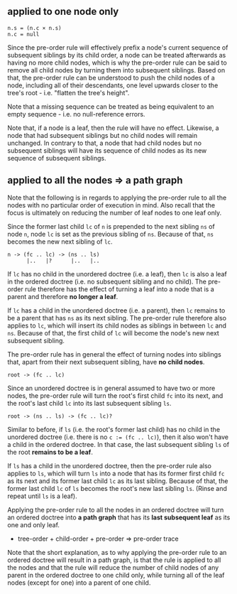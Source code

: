 
<!-- ======================================================================= -->
## applied to one node only

```
n.s = (n.c × n.s)
n.c = null
```

Since the pre-order rule will effectively prefix a node's current sequence of
subsequent siblings by its child order, a node can be treated afterwards as
having no more child nodes, which is why the pre-order rule can be said to
remove all child nodes by turning them into subsequent siblings. Based on
that, the pre-order rule can be understood to push the child nodes of a node,
including all of their descendants, one level upwards closer to the tree's
root - i.e. "flatten the tree's height".

Note that a missing sequence can be treated as being equivalent to an empty
sequence - i.e. no null-reference errors.

Note that, if a node is a leaf, then the rule will have no effect. Likewise, a
node that had subsequent siblings but no child nodes will remain unchanged. In
contrary to that, a node that had child nodes but no subsequent siblings will
have its sequence of child nodes as its new sequence of subsequent siblings.

<!-- ======================================================================= -->
## applied to all the nodes => a path graph

Note that the following is in regards to applying the pre-order rule to all
the nodes with no particular order of execution in mind. Also recall that the
focus is ultimately on reducing the number of leaf nodes to one leaf only.

Since the former last child `lc` of `n` is prepended to the next sibling `ns`
of node `n`, node `lc` is set as the previous sibling of `ns`. Because of that,
`ns` becomes the new next sibling of `lc`.

```
n -> (fc .. lc) -> (ns .. ls)
      |..   |?      |..   |..
```

If `lc` has no child in the unordered doctree (i.e. a leaf), then `lc` is also
a leaf in the ordered doctree (i.e. no subsequent sibling and no child). The
pre-order rule therefore has the effect of turning a leaf into a node that is
a parent and therefore **no longer a leaf**.

If `lc` has a child in the unordered doctree (i.e. a parent), then `lc` remains
to be a parent that has `ns` as its next sibling. The pre-order rule therefore
also applies to `lc`, which will insert its child nodes as siblings in between
`lc` and `ns`. Because of that, the first child of `lc` will become the node's
new next subsequent sibling.

The pre-order rule has in general the effect of turning nodes into siblings
that, apart from their next subsequent sibling, have **no child nodes**.

```
root -> (fc .. lc)
```

Since an unordered doctree is in general assumed to have two or more nodes,
the pre-order rule will turn the root's first child `fc` into its next, and
the root's last child `lc` into its last subsequent sibling `ls`.

```
root -> (ns .. ls) -> (fc .. lc)?
```

Similar to before, if `ls` (i.e. the root's former last child) has no child
in the unordered doctree (i.e. there is no `c := (fc .. lc)`), then it also
won't have a child in the ordered doctree. In that case, the last subsequent
sibling `ls` of the root **remains to be a leaf**.

If `ls` has a child in the unordered doctree, then the pre-order rule also
applies to `ls`, which will turn `ls` into a node that has its former first
child `fc` as its next and its former last child `lc` as its last sibling.
Because of that, the former last child `lc` of `ls` becomes the root's new
last sibling `ls`. (Rinse and repeat until `ls` is a leaf).

Applying the pre-order rule to all the nodes in an ordered doctree will turn
an ordered doctree into **a path graph** that has its **last subsequent leaf**
as its one and only leaf.

* tree-order + child-order + pre-order => pre-order trace

Note that the short explanation, as to why applying the pre-order rule to an
ordered doctree will result in a path graph, is that the rule is applied to
all the nodes and that the rule will reduce the number of child nodes of any
parent in the ordered doctree to one child only, while turning all of the
leaf nodes (except for one) into a parent of one child.
